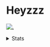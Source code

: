 # Heyzzz  

[![.](https://skillicons.dev/icons?i=ts,nextjs,nestjs,mongodb)](https://skillicons.dev)  

<details>
<summary>Stats</summary
<!--START_SECTION:waka-->

```txt
TypeScript                 18 hrs 31 mins  █████████████████▓░░░░░░░   70.52 %
JSON                       2 hrs 47 mins   ██▓░░░░░░░░░░░░░░░░░░░░░░   10.61 %
CSS                        2 hrs 37 mins   ██▓░░░░░░░░░░░░░░░░░░░░░░   10.02 %
Other                      51 mins         ▓░░░░░░░░░░░░░░░░░░░░░░░░   03.26 %
Rust                       28 mins         ▒░░░░░░░░░░░░░░░░░░░░░░░░   01.79 %
```

<!--END_SECTION:waka-->
</details>
